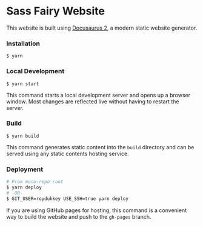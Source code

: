 # Sass Fairy Website

This website is built using [Docusaurus 2](https://docusaurus.io/), a modern static website generator.

### Installation

```
$ yarn
```

### Local Development

```
$ yarn start
```

This command starts a local development server and opens up a browser window. Most changes are reflected live without having to restart the server.

### Build

```
$ yarn build
```

This command generates static content into the `build` directory and can be served using any static contents hosting service.

### Deployment

```sh
# From mono-repo root
$ yarn deploy
# -OR-
$ GIT_USER=roydukkey USE_SSH=true yarn deploy
```

If you are using GitHub pages for hosting, this command is a convenient way to build the website and push to the `gh-pages` branch.
